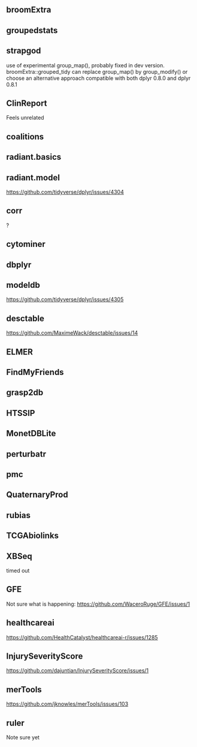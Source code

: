 
## broomExtra
## groupedstats
## strapgod

use of experimental group_map(), probably fixed in dev version. broomExtra::grouped_tidy can replace
group_map() by group_modify() or choose an alternative approach compatible with both dplyr 0.8.0 and dplyr 0.8.1

## ClinReport

Feels unrelated

## coalitions 
## radiant.basics
## radiant.model

https://github.com/tidyverse/dplyr/issues/4304

## corr 

?

## cytominer
## dbplyr 
## modeldb

https://github.com/tidyverse/dplyr/issues/4305

## desctable

https://github.com/MaximeWack/desctable/issues/14

## ELMER
## FindMyFriends
## grasp2db
## HTSSIP
## MonetDBLite
## perturbatr
## pmc
## QuaternaryProd
## rubias
## TCGAbiolinks
## XBSeq

timed out

## GFE

Not sure what is happening: https://github.com/WaceroRuge/GFE/issues/1

## healthcareai

https://github.com/HealthCatalyst/healthcareai-r/issues/1285


## InjurySeverityScore

https://github.com/dajuntian/InjurySeverityScore/issues/1

## merTools

https://github.com/jknowles/merTools/issues/103

## ruler

Note sure yet

